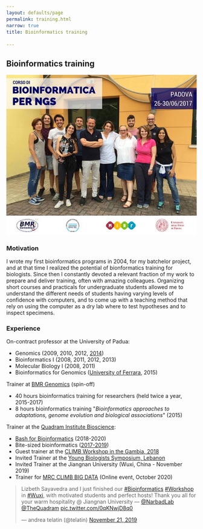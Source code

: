 ```yaml
---
layout: defaults/page
permalink: training.html
narrow: true
title: Bioinformatics training

---
```


## Bioinformatics training

![ngs training](images/ngstraining.jpg)

### Motivation

I wrote my first bioinformatics programs in 2004, for my batchelor project, and at that time I realized the
potential of bionformatics training for biologists.
Since then I constantly devoted a relevant fraction of my work to prepare and deliver training, often with
amazing colleagues.
Organizing short courses and practicals for undergraduate students allowed me to understand the different needs
of students having varying levels of confidence with computers, and to come up with a teaching method that rely
on using the computer as a dry lab where to test hypotheses and to inspect specimens.

### Experience

On-contract professor at the University of Padua:
  * Genomics (2009, 2010, 2012, [2014](http://perl.4ngs.com/))
  * Bioinformatics I (2008, 2011, 2012, 2013)
  * Molecular Biology I (2008, 2011)
  * Bioinformatics for Genomics ([University of Ferrara](http://m.docente.unife.it/docenti-en/andrea.telatin), 2015)

Trainer at [BMR Genomics](https://www.bmr-genomics.it/servizi/area-formazione/bioinformatica-16s-ngs/) (spin-off)
  * 40 hours bioinformatics training for researchers (held twice a year, 2015-2017)
  * 8 hours bioinformatics training "_Bioinformatics approaches to adaptations, genome evolution and biological associations_" (2015)

Trainer at the [Quadram Institute Bioscience](https://www.quadram.ac.uk/):
  * [Bash for Bioinformatics](https://github.com/telatin/learn_bash/wiki) (2018-2020)
  * Bite-sized bioinformatics ([2017-2019](https://medium.com/@telatin))
  * Guest trainer at the [CLIMB Workshop in the Gambia, 2018](https://www.climb.ac.uk/mrc-climb-bioinformatics-workshop-at-the-mrc-unit-in-the-gambia/)
  * Invited Trainer at the [Young Biologists Symposium, Lebanon](https://eventscal.lau.edu.lb/conferences/ybs2018/program.php)
  * Invited Trainer at the Jiangnan University (Wuxi, China - November 2019)
  * Trainer for [MRC CLIMB BIG DATA](http://www.climb.ac.uk/) (Online event, October 2020)



<div style="margin: 0 auto 0 auto;">
<blockquote class="twitter-tweet"><p lang="en" dir="ltr">Lizbeth Sayavedra and I just finished our <a href="https://twitter.com/hashtag/Bioinformatics?src=hash&amp;ref_src=twsrc%5Etfw">#Bioinformatics</a> <a href="https://twitter.com/hashtag/Workshop?src=hash&amp;ref_src=twsrc%5Etfw">#Workshop</a> in <a href="https://twitter.com/hashtag/Wuxi?src=hash&amp;ref_src=twsrc%5Etfw">#Wuxi</a>, with motivated students and perfect hosts! Thank you all for your warm hospitality @ Jiangnan University — <a href="https://twitter.com/NarbadLab?ref_src=twsrc%5Etfw">@NarbadLab</a> <a href="https://twitter.com/TheQuadram?ref_src=twsrc%5Etfw">@TheQuadram</a> <a href="https://t.co/0qKNwjD8q0">pic.twitter.com/0qKNwjD8q0</a></p>&mdash; andrea telatin (@telatin) <a href="https://twitter.com/telatin/status/1197527770735271944?ref_src=twsrc%5Etfw">November 21, 2019</a></blockquote> <script async src="https://platform.twitter.com/widgets.js" charset="utf-8"></script>
</div>
